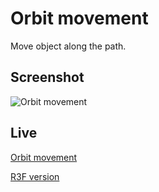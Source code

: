 # Orbit movement

Move object along the path.

## Screenshot

![Orbit movement](assets/orbit-movement.png)

## Live

[Orbit movement](https://orbit-movement.netlify.app/)

[R3F version](https://github.com/lehquan/orbit-rotate)
